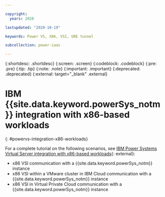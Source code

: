 ```yaml
---

copyright:
  years: 2020

lastupdated: "2020-10-19"

keywords: Power VS, X86, VSI, GRE tunnel

subcollection: power-iaas

---
```


{:shortdesc: .shortdesc}
{:screen: .screen}
{:codeblock: .codeblock}
{:pre: .pre}
{:tip: .tip}
{:note: .note}
{:important: .important}
{:deprecated: .deprecated}
{:external: target="_blank" .external}

# IBM {{site.data.keyword.powerSys_notm}} integration with x86-based workloads
{: #powervs-integration-x86-workloads}

For a complete tutorial on the following scenarios, see [IBM Power Systems Virtual Server integration with x86-based workloads](https://cloud.ibm.com/media/docs/downloads/power-iaas-tutorials/PowerVS_and_x86_Integration_Tutorial_v1.pdf){: external}:
- x86 VSI communication with a {{site.data.keyword.powerSys_notm}} instance
- x86 VSI within a VMware cluster in IBM Cloud communication with a {{site.data.keyword.powerSys_notm}} instance
- x86 VSI in Virtual Private Cloud communication with a {{site.data.keyword.powerSys_notm}} instance
